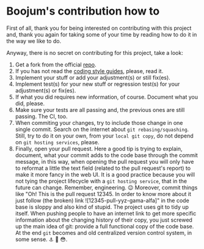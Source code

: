 # Boojum's contribution how to

First of all, thank you for being interested on contributing with this project and,
thank you again for taking some of your time by reading how to do it in the way we
like to do.

Anyway, there is no secret on contributing for this project, take a look:

1. Get a fork from the official [repo](https://github.com/rafael-santiago/boojum).
2. If you has not read the [coding style guides](https://github.com/rafael-santiago/boojum/blob/main/doc/Codingstyle.md),
   please, read it.
3. Implement your stuff or add your adjustment(s) or still fix(es).
4. Implement test(s) for your new stuff or regression test(s) for your adjustment(s) or fix(es).
5. If what you did requires new information, of course. Document what you did, please.
6. Make sure your tests are all passing and, the previous ones are still passing. The CI, too.
7. When commiting your changes, try to include those change in one single commit.
   Search on the internet about ``git rebasing/squashing``. Still, try to do it on your own,
   from your ``local git copy``, do not depend on ``git hosting services``, please.
8. Finally, open your pull request. Here a good tip is trying to explain, document, what your commit adds to the code base
   through the commit message, in this way, when opening the pull request you will only have to reformat a little the
   text field (related to the pull request's report) to make it more fancy in the web UI. It is a good practice
   because you will not tying the project lifecycle with a ``git hosting service``, that in the future can change.
   Remember, engineering. :wink: Moreover, commit things like "Oh! This is the pull request 12345. In order to know
   more about it just follow (the broken) link ![12345-pull-yyz-gama-alfa]" in the code base is sloppy and also kind
   of stupid. The project uses git to tidy up itself. When pushing people to have an internet link to get more specific
   information about the changing history of their copy, you just screwed up the main idea of git: provide a full
   functional copy of the code base. At the end ``git`` becomes and old centralized version control system, in some sense.
   :anchor: :exploding_head: :flushed:.